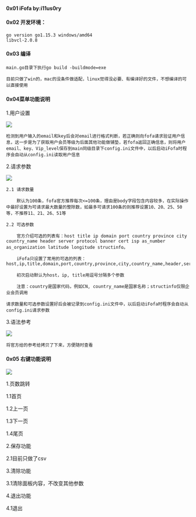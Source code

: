 #### 0x01 iFofa by:i11us0ry

#### 0x02 开发环境：
	go version go1.15.3 windows/amd64
	libvcl-2.0.8

#### 0x03 编译

	main.go目录下执行go build -buildmode=exe

	目前只做了win的，mac的没条件做适配，linux觉得没必要、有编译好的文件，不想编译的可以直接使用

#### 0x04菜单功能说明

1.用户设置

![](https://s3.ax1x.com/2020/12/23/r6nvNT.png)

	检测到用户输入的email和key后会对email进行格式判断，若正确则向fofa请求验证用户信息，这一步是为了获取用户会员等级为后面其他功能做铺垫，若fofa返回正确信息，则将用户email、key、Vip_level保存到main同级目录下config.ini文件中，以后启动iFofa时程序会自动从config.ini读取用户信息

2.请求参数

![](https://s3.ax1x.com/2020/12/23/r6uSCF.png)

	2.1 请求数量

		默认为100条，fofa官方推荐每次<=100条，理由是body字段包含内容较多，在实际操作中最好设置为可请求最大数量的整除数，如最多可请求100条的则推荐设置10、20、25、50等，不推荐11、21、26、51等
		
	2.2 可选参数

		官方介绍可选的列表有：host title ip domain port country province city country_name header server protocol banner cert isp as_number as_organization latitude longitude structinfo。
		
		iFofa只设置了常用的可选的列表：host,ip,title,domain,port,country,province,city,country_name,header,server,protocol,banner

		初次启动默认为host，ip, title用逗号分隔多个参数

		注意：country是国家代码，例如CN, country_name是国家名称；structinfo仅限企业会员调用

	请求数量和可选参数设置好后会被记录到config.ini文件中，以后启动iFofa时程序会自动从config.ini请求参数

3.语法参考

![](https://s3.ax1x.com/2020/12/23/r6up34.png)

	将官方给的参考给拷贝了下来，方便随时查看


#### 0x05 右键功能说明

![](https://s3.ax1x.com/2020/12/23/r6nx4U.png)

1.页数跳转

1.1首页

1.2上一页

1.3下一页

1.4尾页

2.保存功能

2.1目前只做了csv

3.清除功能

3.1清除面板内容，不改变其他参数

4.退出功能

4.1退出

